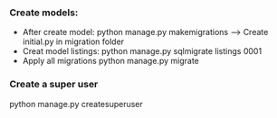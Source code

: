 ### Create models:

  - After create model: 
    python manage.py makemigrations --> Create initial.py in migration folder
  - Creat model listings:
    python manage.py sqlmigrate listings 0001
  - Apply all migrations
    python manage.py migrate

### Create a super user

  python manage.py createsuperuser
  